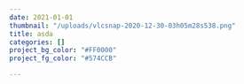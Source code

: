 ```yaml
---
date: 2021-01-01
thumbnail: "/uploads/vlcsnap-2020-12-30-03h05m28s538.png"
title: asda
categories: []
project_bg_color: "#FF0000"
project_fg_color: "#574CCB"

---
```

